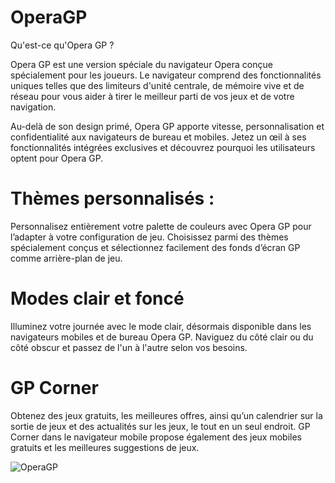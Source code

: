 # OperaGP
Qu'est-ce qu'Opera GP ? 

Opera GP est une version spéciale du navigateur Opera conçue spécialement pour les joueurs. Le navigateur comprend des fonctionnalités uniques telles que des limiteurs d'unité centrale, de mémoire vive et de réseau pour vous aider à tirer le meilleur parti de vos jeux et de votre navigation.

Au-delà de son design primé, Opera GP apporte vitesse, personnalisation et confidentialité aux navigateurs de bureau et mobiles. Jetez un œil à ses fonctionnalités intégrées exclusives et découvrez pourquoi les utilisateurs optent pour Opera GP.

# Thèmes personnalisés :
Personnalisez entièrement votre palette de couleurs avec Opera GP pour l’adapter à votre configuration de jeu. Choisissez parmi des thèmes spécialement conçus et sélectionnez facilement des fonds d’écran GP comme arrière-plan de jeu.

# Modes clair et foncé
Illuminez votre journée avec le mode clair, désormais disponible dans les navigateurs mobiles et de bureau Opera GP. Naviguez du côté clair ou du côté obscur et passez de l'un à l'autre selon vos besoins.

# GP Corner
Obtenez des jeux gratuits, les meilleures offres, ainsi qu’un calendrier sur la sortie de jeux et des actualités sur les jeux, le tout en un seul endroit. GP Corner dans le navigateur mobile propose également des jeux mobiles gratuits et les meilleures suggestions de jeux.

![OperaGP](https://user-images.githubusercontent.com/99401816/201177874-7d431ade-6730-4112-a5bd-9a8a5ec9de30.png)
